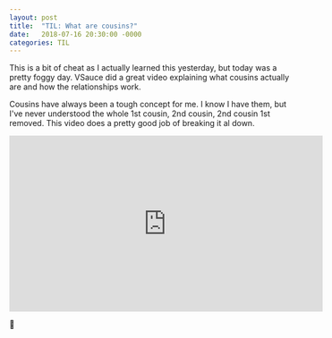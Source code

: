 ```yaml
---
layout: post
title:  "TIL: What are cousins?"
date:   2018-07-16 20:30:00 -0000
categories: TIL
---
```

This is a bit of cheat as I actually learned this yesterday, but today was a pretty foggy day. VSauce did a great video explaining what cousins actually are and how the relationships work.

Cousins have always been a tough concept for me. I know I have them, but I've never understood the whole 1st cousin, 2nd cousin, 2nd cousin 1st removed. This video does a pretty good job of breaking it al down.

<iframe width="560" height="315" src="https://www.youtube.com/embed/IFngqro5yyQ?rel=0" frameborder="0" allow="autoplay; encrypted-media" allowfullscreen></iframe>

💚
